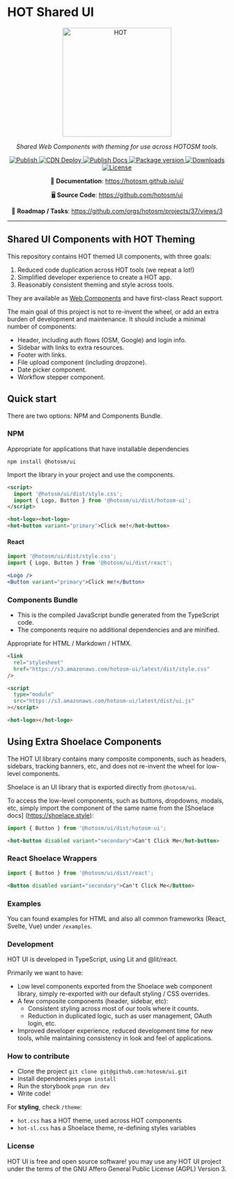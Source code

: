 # HOT Shared UI

<!-- markdownlint-disable -->
<p align="center">
  <img src="https://github.com/hotosm/ui/blob/main/theme/logo/hot-logo-png.png?raw=true" width="250" alt="HOT"></a>
</p>
<p align="center">
  <em>Shared Web Components with theming for use across HOTOSM tools.</em>
</p>
<p align="center">
  <a href="https://github.com/hotosm/ui/actions/workflows/publish.yml" target="_blank">
      <img src="https://github.com/hotosm/ui/actions/workflows/publish.yml/badge.svg?event=release" alt="Publish">
  </a>
  <a href="https://github.com/hotosm/ui/actions/workflows/cdn_deploy.yml" target="_blank">
      <img src="https://github.com/hotosm/ui/actions/workflows/cdn_deploy.yml/badge.svg?branch=main" alt="CDN Deploy">
  </a>
  <a href="https://github.com/hotosm/ui/actions/workflows/docs.yml" target="_blank">
      <img src="https://github.com/hotosm/ui/actions/workflows/docs.yml/badge.svg" alt="Publish Docs">
  </a>
  <a href="https://www.npmjs.com/package/@hotosm/ui" target="_blank">
      <img src="https://img.shields.io/npm/v/%40hotosm/ui?color=334D058"
      alt="Package version">
  </a>
  <a href="https://npmtrends.com/@hotosm/ui" target="_blank">
      <img src="https://img.shields.io/npm/dm/%40hotosm%2Fui"
      alt="Downloads">
  </a>
  <a href="https://github.com/hotosm/ui/blob/main/LICENSE.md" target="_blank">
      <img src="https://img.shields.io/github/license/hotosm/ui.svg" alt="License">
  </a>
</p>

<p align="center">
  📖 <strong>Documentation</strong>: 
  <a href="https://hotosm.github.io/ui/" target="_blank">https://hotosm.github.io/ui/</a><br>
</p>

<p align="center">
  🖥️ <strong>Source Code</strong>: 
  <a href="https://github.com/hotosm/ui" target="_blank">https://github.com/hotosm/ui</a><br>
</p>

<p align="center">
  🎯 <strong>Roadmap / Tasks</strong>: 
  <a href="https://github.com/orgs/hotosm/projects/37/views/3" target="_blank">https://github.com/orgs/hotosm/projects/37/views/3</a>
</p>


<!-- markdownlint-enable -->

---

## Shared UI Components with HOT Theming

This repository contains HOT themed UI components, with three goals:

1. Reduced code duplication across HOT tools (we repeat a lot!)
2. Simplified developer experience to create a HOT app.
3. Reasonably consistent theming and style across tools.

They are available as
[Web Components](https://developer.mozilla.org/en-US/docs/Web/API/Web_components)
and have first-class React support.

The main goal of this project is not to re-invent the wheel, or add an extra burden
of development and maintenance. It should include a minimal number of components:

- Header, including auth flows (OSM, Google) and login info.
- Sidebar with links to extra resources.
- Footer with links.
- File upload component (including dropzone).
- Date picker component.
- Workflow stepper component.

## Quick start

There are two options: NPM and Components Bundle.

### NPM

Appropriate for applications that have installable dependencies

`npm install @hotosm/ui`

Import the library in your project and use the components.

```html
<script>
  import '@hotosm/ui/dist/style.css';
  import { Logo, Button } from '@hotosm/ui/dist/hotosm-ui';
</script>
```

```html
<hot-logo><hot-logo>
<hot-button variant="primary">Click me!</hot-button>
```

#### React

```js
import '@hotosm/ui/dist/style.css';
import { Logo, Button } from '@hotosm/ui/dist/react';
```

```jsx
<Logo />
<Button variant="primary">Click me!</Button>
```

### Components Bundle

- This is the compiled JavaScript bundle generated from the TypeScript code.
- The components require no additional dependencies and are minified.

Appropriate for HTML / Markdown / HTMX.

```html
<link
  rel="stylesheet"
  href="https://s3.amazonaws.com/hotosm-ui/latest/dist/style.css"
/>

<script
  type="module"
  src="https://s3.amazonaws.com/hotosm-ui/latest/dist/ui.js"
></script>

<hot-logo></hot-logo>
```  

## Using Extra Shoelace Components

The HOT UI library contains many composite components, such as headers, sidebars,
tracking banners, etc, and does not re-invent the wheel for low-level components.

Shoelace is an UI library that is exported directly from `@hotosm/ui`.

To access the low-level components, such as buttons, dropdowns, modals, etc,
simply import the component of the same name from the [Shoelace docs]
(<https://shoelace.style>):

```js
import { Button } from '@hotosm/ui/dist/hotosm-ui';
```

```html
<hot-button disabled variant="secondary">Can't Click Me</hot-button>
```

### React Shoelace Wrappers

```js
import { Button } from '@hotosm/ui/dist/react';
```

```html
<Button disabled variant="secondary">Can't Click Me</Button>
```

### Examples

You can found examples for HTML and also all common frameworks
(React, Svelte, Vue) under `/examples`.

### Development

HOT UI is developed in TypeScript, using Lit and @lit/react.

Primarily we want to have:

- Low level components exported from the Shoelace web component
  library, simply re-exported with our default styling / CSS overrides.
- A few composite components (header, sidebar, etc):
  - Consistent styling across most of our tools where it counts.
  - Reduction in duplicated logic, such as user management, OAuth login, etc.
- Improved developer experience, reduced development time for new tools, while
  maintaining consistency in look and feel of applications.

### How to contribute

- Clone the project `git clone git@github.com:hotosm/ui.git`
- Install dependencies `pnpm install`
- Run the storybook `pnpm run dev`
- Write code!

For **styling**, check `/theme`:

- `hot.css` has a HOT theme, used across HOT components
- `hot-sl.css` has a Shoelace theme, re-defining styles variables

### License

HOT UI is free and open source software! you may use any HOT UI project under the
terms of the GNU Affero General Public License (AGPL) Version 3.
